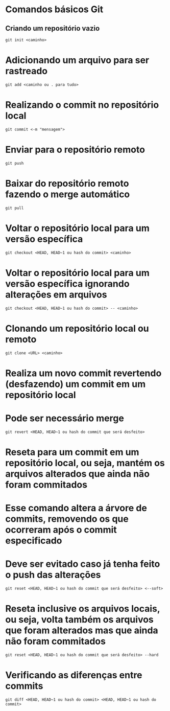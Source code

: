 # Comandos básicos Git

## Criando um repositório vazio
```
git init <caminho>
```

# Adicionando um arquivo para ser rastreado
```
git add <caminho ou . para tudo>
```

# Realizando o commit no repositório local
```
git commit <-m "mensagem">
```

# Enviar para o repositório remoto
```
git push
```

# Baixar do repositório remoto fazendo o merge automático
```
git pull
```

# Voltar o repositório local para um versão específica
```
git checkout <HEAD, HEAD~1 ou hash do commit> <caminho>
```

# Voltar o repositório local para um versão específica ignorando alterações em arquivos
```
git checkout <HEAD, HEAD~1 ou hash do commit> -- <caminho>
```

# Clonando um repositório local ou remoto
```
git clone <URL> <caminho>
```

# Realiza um novo commit revertendo (desfazendo) um commit em um repositório local
# Pode ser necessário merge
```
git revert <HEAD, HEAD~1 ou hash do commit que será desfeito>
```

# Reseta para um commit em um repositório local, ou seja, mantém os arquivos alterados que ainda não foram commitados
# Esse comando altera a árvore de commits, removendo os que ocorreram após o commit especificado
# Deve ser evitado caso já tenha feito o push das alterações
```
git reset <HEAD, HEAD~1 ou hash do commit que será desfeito> <--soft>
```

# Reseta inclusive os arquivos locais, ou seja, volta também os arquivos que foram alterados mas que ainda não foram commitados
```
git reset <HEAD, HEAD~1 ou hash do commit que será desfeito> --hard
```

# Verificando as diferenças entre commits
```
git diff <HEAD, HEAD~1 ou hash do commit> <HEAD, HEAD~1 ou hash do commit>
```

